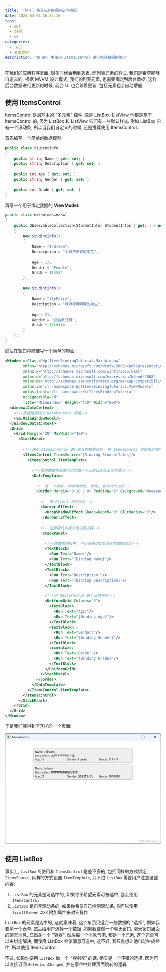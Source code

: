 ```yaml
---
title: '[WPF] 集合元素数据绑定与模板'
date: 2023-04-01 16:53:16
tags:
  - wpf
  - xaml
  - c#
categories:
  - .NET
  - 桌面程序
description: '在 WPF 中使用 ItemsControl 进行集合数据的绑定'
---
```


在我们的应用程序里面, 很多时候会用到列表, 而列表元素的样式, 我们是希望能够自定义的, 根据 MVVM 设计模式, 我们的列表元素, 也需要绑定到后台数据, 这样后台数据进行更新的时候, 前台 UI 也会跟着更新, 包括元素也会自动增删.


## 使用 ItemsControl

ItemsControl 是最基本的 "多元素" 控件, 像是 ListBox, ListView 他都是基于 ItemsControl 的, 因为 ListBox 和 ListView 它们有一些默认样式. 例如 ListBox 它有一个滚动条, 所以当我们自定义的时候, 还是推荐使用 ItemsControl.


首先编写一个简单的数据模型:

```cs
public class StudentInfo
{
    public string Name { get; set; }
    public string Description { get; set; }

    public int Age { get; set; }
    public string Gender { get; set; }

    public int Grade { get; set; }
}
```


再写一个用于绑定数据的 **ViewModel**:

```cs
public class MainWindowModel
{
    public ObservableCollection<StudentInfo> StudentInfos { get; } = new ObservableCollection<StudentInfo>()
    {
        new StudentInfo()
        {
            Name = "IFdream",
            Description = "上课不听讲的学生",

            Age = 17,
            Gender = "Female",
            Grade = 114514
        },

        new StudentInfo()
        {
            Name = "ilyFairy",
            Description = "哼哼哼啊啊啊的学生",

            Age = 21,
            Gender = "武装直升机",
            Grade = 1919810
        }
    };
}
```


然后在窗口中随便写一个简单的界面:

```xml
<Window x:Class="WpfItemsBindingTutorial.MainWindow"
        xmlns="http://schemas.microsoft.com/winfx/2006/xaml/presentation"
        xmlns:x="http://schemas.microsoft.com/winfx/2006/xaml"
        xmlns:d="http://schemas.microsoft.com/expression/blend/2008"
        xmlns:mc="http://schemas.openxmlformats.org/markup-compatibility/2006"
        xmlns:vm="clr-namespace:WpfItemsBindingTutorial.ViewModels"
        xmlns:local="clr-namespace:WpfItemsBindingTutorial"
        mc:Ignorable="d"
        Title="MainWindow" Height="450" Width="800">
  <Window.DataContext>
    <!--直接给窗体的 DataContext 赋值-->
    <vm:MainWindowModel/>
  </Window.DataContext>
  <Grid>
    <Grid Margin="20" MaxWidth="400">
      <StackPanel>

        <!--使用 ItemsControl 进行集合的数据绑定, 在 ItemsSource 里面指定我们的集合-->
        <ItemsControl ItemsSource="{Binding StudentInfos}">
          <ItemsControl.ItemTemplate>

            <!--使用数据模板就可以为每一个元素自定义呈现方式了-->
            <DataTemplate>

              <!--整一个边框, 加背景颜色, 圆角, 以及内外边距-->
              <Border Margin="0 10 0 0" Padding="5" Background="#eeeeee" CornerRadius="5">

                <!--用 Effect 加个阴影-->
                <Border.Effect>
                  <DropShadowEffect ShadowDepth="0" BlurRadius="3"/>
                </Border.Effect>

                <!--这里用栈布局来做主要内容-->
                <StackPanel>

                  <!--在数据模板中, 可以直接绑定到我们的数据成员-->
                  <TextBlock>
                    <Run Text="Name:"/>
                    <Run Text="{Binding Name}"/>
                  </TextBlock>
                  <TextBlock>
                    <Run Text="Description:"/>
                    <Run Text="{Binding Description}"/>
                  </TextBlock>

                  <!--用 UniformGrid 做个三栏布局-->
                  <UniformGrid Columns="3">
                    <TextBlock>
                      <Run Text="Age:"/>
                      <Run Text="{Binding Age}"/>
                    </TextBlock>
                    <TextBlock>
                      <Run Text="Gender:"/>
                      <Run Text="{Binding Gender}"/>
                    </TextBlock>
                    <TextBlock>
                      <Run Text="Grade:"/>
                      <Run Text="{Binding Grade}"/>
                    </TextBlock>
                  </UniformGrid>
                </StackPanel>
              </Border>
            </DataTemplate>
          </ItemsControl.ItemTemplate>
        </ItemsControl>
      </StackPanel>
    </Grid>
  </Grid>
</Window>
```


于是我们就得到了这样的一个页面:

![效果预览](images/2c5aa4a7c76b4a1a910bf415c1d429b0.png)




## 使用 ListBox

事实上, `ListBox` 的使用和 `ItemsControl` 是差不多的, 包括同样的方式绑定 `ItemsSource`, 同样的方式设置 `ItemTemplate`, 只不过 `ListBox` 需要用户注意这些内容:


1. `ListBox` 的元素是可选中的, 如果你不希望元素可被选中, 那么使用 `ItemsControl`
2. `ListBox` 是自带滚动条的, 如果你希望自己控制滚动条, 你可以使用 `ScrollViewer.XXX` 附加属性来对它操作


`ListBox` 的元素是选中的, 这就意味着, 这个东西只适合一些数据的 "选择", 例如我要填一个表单, 然后给用户选择一个数据.  如果我要做一个聊天窗口, 聊天窗口里面的聊天消息, 显然是一个 "容器", 然后每一个消息气泡, 都是一个元素, 这个完全可以由绑定解决, 而使用 ListBox 会使消息可选中, 这不好, 我只是想让他自动生成控件, 所以使用 ItemsControl.


不过, 如果你要用 `ListBox` 做一个 *"导航栏"* 的话, 确实是一个不错的选择, 因为可以直接订阅 `SelectionChanged`, 并在事件中处理页面跳转的逻辑.
